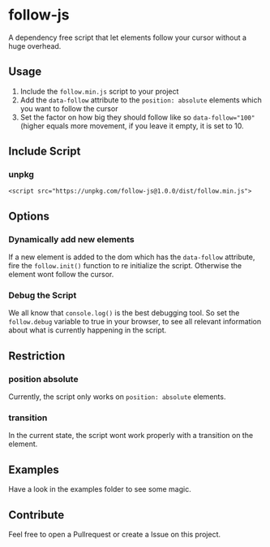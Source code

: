 # follow-js
A dependency free script that let elements follow your cursor without a huge overhead.

## Usage
1. Include the `follow.min.js` script to your project
2. Add the `data-follow` attribute to the `position: absolute` elements which you want to follow the cursor
3. Set the factor on how big they should follow like so `data-follow="100"` (higher equals more movement, if you 
leave it empty, it is set to 10.

## Include Script
### unpkg
`<script src="https://unpkg.com/follow-js@1.0.0/dist/follow.min.js">`

## Options
### Dynamically add new elements
If a new element is added to the dom which has the `data-follow` attribute, fire the `follow.init()` function 
to re initialize the script. Otherwise the element wont follow the cursor.

### Debug the Script
We all know that `console.log()` is the best debugging tool. So set the `follow.debug` variable to true in your
browser, to see all relevant information about what is currently happening in the script.

## Restriction
### position absolute
Currently, the script only works on `position: absolute` elements.

### transition
In the current state, the script wont work properly with a transition on the element. 

## Examples
Have a look in the examples folder to see some magic. 

## Contribute
Feel free to open a Pullrequest or create a Issue on this project.